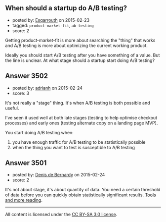 ## When should a startup do A/B testing?

- posted by: [Esqarrouth](https://stackexchange.com/users/3055586/esqarrouth) on 2015-02-23
- tagged: `product-market-fit`, `ab-testing`
- score: 2

Getting product-market-fit is more about searching the "thing" that works and A/B testing is more about optimizing the current working product. 

Ideally you should start A/B testing after you have something of a value. But the line is unclear. At what stage should a startup start doing A/B testing? 


## Answer 3502

- posted by: [adrianh](https://stackexchange.com/users/7553/adrianh) on 2015-02-24
- score: 3


It's not really a "stage" thing. It's when A/B testing is both possible and useful. 

I've seen it used well at both late stages (testing to help optimise checkout processes) and early ones (testing alternate copy on a landing page MVP).

You start doing A/B testing when:

1.  you have enough traffic for A/B testing to be statistically possible
2.  when the thing you want to test is susceptible to A/B testing



## Answer 3501

- posted by: [Denis de Bernardy](https://stackexchange.com/users/182468/denis-de-bernardy) on 2015-02-24
- score: 2

It's not about stage, it's about quantity of data. You need a certain threshold of data before you can quickly obtain statistically significant results. [Tools and more reading](http://www.evanmiller.org/ab-testing/).



---

All content is licensed under the [CC BY-SA 3.0 license](https://creativecommons.org/licenses/by-sa/3.0/).
